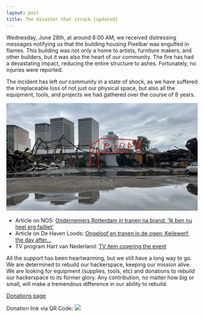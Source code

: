 ```yaml
---
layout: post
title: The disaster that struck [updated]
---
```


Wednesday, June 28th, at around 8:00 AM, we received distressing messages notifying us that the building housing Pixelbar was engulfed in flames. This building was not only a home to artists, furniture makers, and other builders, but it was also the heart of our community. The fire has had a devastating impact, reducing the entire structure to ashes. Fortunately, no injuries were reported.

The incident has left our community in a state of shock, as we have suffered the irreplaceable loss of not just our physical space, but also all the equipment, tools, and projects we had  gathered over the course of 8 years.

![fire](/public/images/blog/fire.jpg)

- Article on NOS: [Ondernemers Rotterdam in tranen na brand: 'Ik ben nu heel erg failliet'](https://nos.nl/artikel/2480632-ondernemers-rotterdam-in-tranen-na-brand-ik-ben-nu-heel-erg-failliet)
- Article on De Haven Loods: [Ongeloof en tranen in de ogen: Keilewerf, the day after...](https://www.dehavenloods.nl/nieuws/algemeen/48148/ongeloof-en-tranen-in-de-ogen-keilewerf-the-day-after-)
- TV program Hart van Nederland: [TV item covering the event](https://embed.kijk.nl/?video=mWopjlFNVfvlnF)


All the support has been heartwarming, but we still have a long way to go. We are determined to rebuild our hackerspace, keeping our mission alive. We are looking for equipment (supplies, tools, etc) and donations to rebuild our hackerspace to its former glory. Any contribution, no matter how big or small, will make a tremendous difference in our ability to rebuild.

[Donations page](https://pixelbar.nl/donations/)

Donation link via QR Code: ![](https://pixelbar.nl/public/images/shared/28062023-Pixelbar-Disaster-Donations.png)